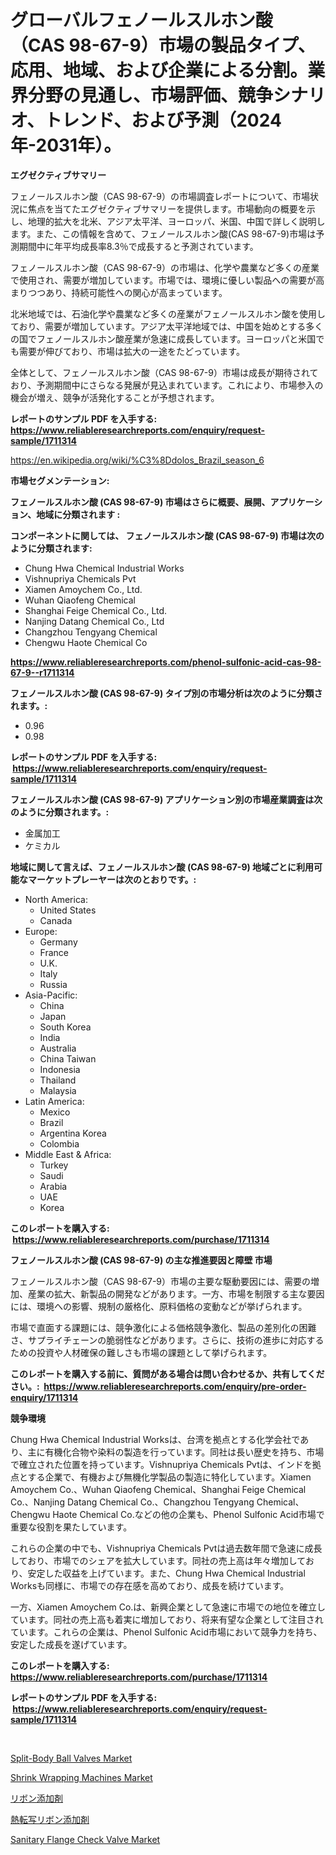 <p><h1>グローバルフェノールスルホン酸（CAS 98-67-9）市場の製品タイプ、応用、地域、および企業による分割。業界分野の見通し、市場評価、競争シナリオ、トレンド、および予測（2024年-2031年）。</h1></p><p><strong>エグゼクティブサマリー</strong></p>
<p><p>フェノールスルホン酸（CAS 98-67-9）の市場調査レポートについて、市場状況に焦点を当てたエグゼクティブサマリーを提供します。市場動向の概要を示し、地理的拡大を北米、アジア太平洋、ヨーロッパ、米国、中国で詳しく説明します。また、この情報を含めて、フェノールスルホン酸(CAS 98-67-9)市場は予測期間中に年平均成長率8.3％で成長すると予測されています。</p><p>フェノールスルホン酸（CAS 98-67-9）の市場は、化学や農業など多くの産業で使用され、需要が増加しています。市場では、環境に優しい製品への需要が高まりつつあり、持続可能性への関心が高まっています。</p><p>北米地域では、石油化学や農業など多くの産業がフェノールスルホン酸を使用しており、需要が増加しています。アジア太平洋地域では、中国を始めとする多くの国でフェノールスルホン酸産業が急速に成長しています。ヨーロッパと米国でも需要が伸びており、市場は拡大の一途をたどっています。</p><p>全体として、フェノールスルホン酸（CAS 98-67-9）市場は成長が期待されており、予測期間中にさらなる発展が見込まれています。これにより、市場参入の機会が増え、競争が活発化することが予想されます。</p></p>
<p><strong>レポートのサンプル PDF を入手する: <a href="https://www.reliableresearchreports.com/enquiry/request-sample/1711314">https://www.reliableresearchreports.com/enquiry/request-sample/1711314</a></strong></p>
<p><a href="https://en.wikipedia.org/wiki/%C3%8Ddolos_Brazil_season_6">https://en.wikipedia.org/wiki/%C3%8Ddolos_Brazil_season_6</a></p>
<p><strong>市場セグメンテーション:</strong></p>
<p><strong> フェノールスルホン酸 (CAS 98-67-9) 市場はさらに概要、展開、アプリケーション、地域に分類されます :</strong></p>
<p><strong>コンポーネントに関しては、 フェノールスルホン酸 (CAS 98-67-9) 市場は次のように分類されます: &nbsp;</strong></p>
<p><ul><li>Chung Hwa Chemical Industrial Works</li><li>Vishnupriya Chemicals Pvt</li><li>Xiamen Amoychem Co., Ltd.</li><li>Wuhan Qiaofeng Chemical</li><li>Shanghai Feige Chemical Co., Ltd.</li><li>Nanjing Datang Chemical Co., Ltd</li><li>Changzhou Tengyang Chemical</li><li>Chengwu Haote Chemical Co</li></ul></p>
<p><strong><a href="https://www.reliableresearchreports.com/phenol-sulfonic-acid-cas-98-67-9--r1711314">https://www.reliableresearchreports.com/phenol-sulfonic-acid-cas-98-67-9--r1711314</a></strong></p>
<p><strong> フェノールスルホン酸 (CAS 98-67-9) タイプ別の市場分析は次のように分類されます。:</strong></p>
<p><ul><li>0.96</li><li>0.98</li></ul></p>
<p><strong>レポートのサンプル PDF を入手する: &nbsp;<a href="https://www.reliableresearchreports.com/enquiry/request-sample/1711314">https://www.reliableresearchreports.com/enquiry/request-sample/1711314</a></strong></p>
<p><strong> フェノールスルホン酸 (CAS 98-67-9) アプリケーション別の市場産業調査は次のように分類されます。:</strong></p>
<p><ul><li>金属加工</li><li>ケミカル</li></ul></p>
<p><strong>地域に関して言えば、フェノールスルホン酸 (CAS 98-67-9) 地域ごとに利用可能なマーケットプレーヤーは次のとおりです。:</strong></p>
<p><ul>
    <li>
        North America:
        <ul>
            <li>United States</li>
            <li>Canada</li>
        </ul>
    </li>
    <li>
        Europe:
        <ul>
            <li>Germany</li>
            <li>France</li>
            <li>U.K.</li>
            <li>Italy</li>
            <li>Russia</li>
        </ul>
    </li>
    <li>
        Asia-Pacific:
        <ul>
            <li>China</li>
            <li>Japan</li>
            <li>South Korea</li>
            <li>India</li>
            <li>Australia</li>
            <li>China Taiwan</li>
            <li>Indonesia</li>
            <li>Thailand</li>
            <li>Malaysia</li>
        </ul>
    </li>
    <li>
        Latin America:
        <ul>
            <li>Mexico</li>
            <li>Brazil</li>
            <li>Argentina Korea</li>
            <li>Colombia</li>
        </ul>
    </li>
    <li>
        Middle East & Africa:
        <ul>
            <li>Turkey</li>
            <li>Saudi</li>
            <li>Arabia</li>
            <li>UAE</li>
            <li>Korea</li>
        </ul>
    </li>
    </ul></p>
<p><strong>このレポートを購入する: &nbsp;<a href="https://www.reliableresearchreports.com/purchase/1711314">https://www.reliableresearchreports.com/purchase/1711314</a></strong></p>
<p><strong>フェノールスルホン酸 (CAS 98-67-9) の主な推進要因と障壁 市場</strong></p>
<p><p>フェノールスルホン酸（CAS 98-67-9）市場の主要な駆動要因には、需要の増加、産業の拡大、新製品の開発などがあります。一方、市場を制限する主な要因には、環境への影響、規制の厳格化、原料価格の変動などが挙げられます。</p><p>市場で直面する課題には、競争激化による価格競争激化、製品の差別化の困難さ、サプライチェーンの脆弱性などがあります。さらに、技術の進歩に対応するための投資や人材確保の難しさも市場の課題として挙げられます。</p></p>
<p><strong>このレポートを購入する前に、質問がある場合は問い合わせるか、共有してください。:&nbsp; <a href="https://www.reliableresearchreports.com/enquiry/pre-order-enquiry/1711314">https://www.reliableresearchreports.com/enquiry/pre-order-enquiry/1711314</a></strong></p>
<p><strong>競争環境</strong></p>
<p><p>Chung Hwa Chemical Industrial Worksは、台湾を拠点とする化学会社であり、主に有機化合物や染料の製造を行っています。同社は長い歴史を持ち、市場で確立された位置を持っています。Vishnupriya Chemicals Pvtは、インドを拠点とする企業で、有機および無機化学製品の製造に特化しています。Xiamen Amoychem Co.、Wuhan Qiaofeng Chemical、Shanghai Feige Chemical Co.、Nanjing Datang Chemical Co.、Changzhou Tengyang Chemical、Chengwu Haote Chemical Co.などの他の企業も、Phenol Sulfonic Acid市場で重要な役割を果たしています。</p><p>これらの企業の中でも、Vishnupriya Chemicals Pvtは過去数年間で急速に成長しており、市場でのシェアを拡大しています。同社の売上高は年々増加しており、安定した収益を上げています。また、Chung Hwa Chemical Industrial Worksも同様に、市場での存在感を高めており、成長を続けています。</p><p>一方、Xiamen Amoychem Co.は、新興企業として急速に市場での地位を確立しています。同社の売上高も着実に増加しており、将来有望な企業として注目されています。これらの企業は、Phenol Sulfonic Acid市場において競争力を持ち、安定した成長を遂げています。</p></p>
<p><strong>このレポートを購入する: &nbsp; <a href="https://www.reliableresearchreports.com/purchase/1711314">https://www.reliableresearchreports.com/purchase/1711314</a></strong></p>
<p><strong>レポートのサンプル PDF を入手する: &nbsp;<a href="https://www.reliableresearchreports.com/enquiry/request-sample/1711314">https://www.reliableresearchreports.com/enquiry/request-sample/1711314</a></strong><strong></strong></p>
<p>&nbsp;</p>
<p><p><a href="https://github.com/Hunterico88/Market-Research-Report-List-1/blob/main/split-body-ball-valves-market.md">Split-Body Ball Valves Market</a></p><p><a href="https://issuu.com/reportprime-2/docs/shrink-wrapping-machines-market-size-2030.pptx">Shrink Wrapping Machines Market</a></p><p><a href="https://github.com/RudyBoyer2017/Market-Research-Report-List-2/blob/main/7182886168428.md">リボン添加剤</a></p><p><a href="https://github.com/MosesSpinka1914/Market-Research-Report-List-2/blob/main/6116981168427.md">熱転写リボン添加剤</a></p><p><a href="https://github.com/nhteumcc68/Market-Research-Report-List-1/blob/main/sanitary-flange-check-valve-market.md">Sanitary Flange Check Valve Market</a></p></p>